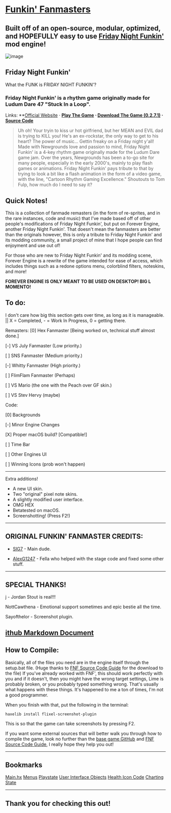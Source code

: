 # [Funkin' Fanmasters](https://github.com/SIG7Pro/FunkinFanmasters)
Built off of an open-source, modular, optimized, and HOPEFULLY easy to use [Friday Night Funkin'](https://www.newgrounds.com/portal/view/770371) mod engine!
----------------------------------------------

![image](https://media.discordapp.net/attachments/1002371267082584136/1079868774473281717/image.png?width=459&height=235)


## Friday Night Funkin'
What the FUNK is FRIDAY NIGHT FUNKIN'?

### Friday Night Funkin' is a rhythm game originally made for Ludum Dare 47 "Stuck In a Loop".

Links: **[Official Website](https://www.funkin.me) ⋅  **[Play The Game](https://www.newgrounds.com/portal/view/770371) ⋅  [Download The Game (0.2.7.1)](https://ninja-muffin24.itch.io/funkin) ⋅ [Source Code](https://github.com/FunkinCrew/Funkin)**
> Uh oh! Your tryin to kiss ur hot girlfriend, but her MEAN and EVIL dad is trying to KILL you! He's an ex-rockstar, the only way to get to his heart? The power of music... 
> Gettin freaky on a Friday night y'all!
> Made with Newgrounds love and passion to mind, Friday Night Funkin' is a 4-key rhythm game originally made for the Ludum Dare game jam. Over the years, Newgrounds has been a to-go site for many people, especially in the early 2000's, mainly to play flash games or animations. Friday Night Funkin' pays tribute to that by trying to look a bit like a flash animation in the form of a video game, with the line, "Cartoon Rhythm Gaming Excellence." 
> Shoutouts to Tom Fulp, how much do I need to say it?

Quick Notes!
----------------------------------------------
This is a collection of fanmade remasters (in the form of re-sprites, and in the rare instances, code and music) that I've made based off of other people's modifications of Friday Night Funkin', but put on Forever Engine, another Friday Night Funkin'. That doesn't mean the fanmasters are better than the originals however, this is only a tribute to Friday Night Funkin' and its modding community, a small project of mine that I hope people can find enjoyment and use out of!


For those who are new to Friday Night Funkin' and its modding scene, Forever Engine is a rewrite of the game intended for ease of access, which includes things such as a redone options menu, colorblind filters, noteskins, and more!

**FOREVER ENGINE IS ONLY MEANT TO BE USED ON DESKTOP! BIG L MOMENTO!**


To do:
----------------------------------------------
I don't care how big this section gets over time, as long as it is manageable. || X = Completed, - = Work In Progress, 0 = getting there.

Remasters:
[0] Hex Fanmaster [Being worked on, technical stuff almost done.]

[-] VS July Fanmaster (Low priority.)

[ ] SNS Fanmaster (Medium priority.)

[-] Whitty Fanmaster (High priority.)

[ ] FlimFlam Fanmaster (Perhaps)

[ ] VS Mario (the one with the Peach over GF skin.)

[ ] VS Stev Hervy (maybe)



Code:

[0] Backgrounds

[-] Minor Engine Changes

[X] Proper macOS build? [Compatible!]

[ ] Time Bar

[ ] Other Engines UI

[ ] Winning Icons (prob won't happen)

----------------------------------------------

Extra additions!
- A new UI skin.
- Two "original" pixel note skins.
- A slightly modified user interface.
- OMG HEX
- Betatested on macOS.
- Screenshotting! (Press F2!)


----------------------------------------------
ORIGINAL FUNKIN' FANMASTER CREDITS:
----------------------------------------------
- [SIG7](https://resite.link/SIG7) - Main dude.

- [AlexG1247](https://www.youtube.com/channel/UC2j8aQzjiv4qiwNF8qzmLNA) - Fella who helped with the stage code and fixed some other stuff.

----------------------------------------------
SPECIAL THANKS!
----------------------------------------------
[j](https://github.com/j) - Jordan Stout is real!!!

NottCawthena - Emotional support sometimes and epic bestie all the time.

Sayofthelor - Screenshot plugin.

[ithub Markdown Document](https://docs.github.com/en/get-started/writing-on-github/getting-started-with-writing-and-formatting-on-github/basic-writing-and-formatting-syntax)
----------------------------------------------
How to Compile:
----------------------------------------------

Basically, all of the files you need are in the engine itself through the setup.bat file. (Huge thanks to [FNF Source Code Guide](https://gamebanana.com/tuts/13798) for the download to the file) If you've already worked with FNF', this should work perfectly with you and if it doesn't, then you might have the wrong target settings, Lime is probably broken, or you probably typed something wrong. That's usually what happens with these things. It's happened to me a ton of times, I'm not a good programmer.

When you finish with that, put the following in the terminal:
```
haxelib install flixel-screenshot-plugin
```
This is so that the game can take screenshots by pressing F2.

If you want some external sources that will better walk you through how to compile the game, look no further than the [base game GitHub](https://github.com/FunkinCrew/Funkin) and [FNF Source Code Guide](https://gamebanana.com/tuts/13798), I really hope they help you out!

----------------------------------------------
Bookmarks
----------------------------------------------
[Main.hx](source/Main.hx)
[Menus](source/meta/state/menus)
[Playstate](source/meta/state/PlayState.hx)
[User Interface Objects](source/gameObjects/userInterface/)
[Health Icon Code](source/gameObjects/userInterface/HealthIcon.hx)
[Charting State](source/meta/state/charting/ChartingState.hx)



----------------------------------------------
Thank you for checking this out!
----------------------------------------------
